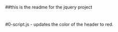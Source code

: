 ##this is the readme for the jquery project
#
#0-script.js - updates the color of the header to red.